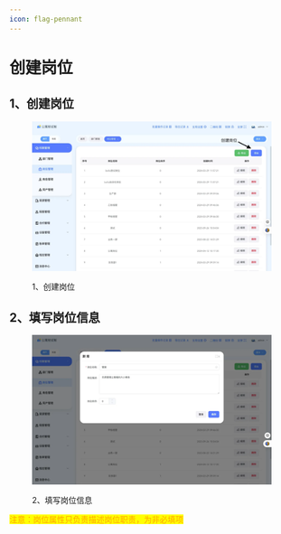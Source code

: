 ```yaml
---
icon: flag-pennant
---
```


# 创建岗位

## 1、创建岗位

<figure><img src="../../.gitbook/assets/image.png" alt=""><figcaption><p>1、创建岗位</p></figcaption></figure>

## 2、填写岗位信息

<figure><img src="../../.gitbook/assets/image (1).png" alt=""><figcaption><p>2、填写岗位信息</p></figcaption></figure>

<mark style="color:orange;">注意：岗位属性只负责描述岗位职责，为非必填项</mark>

